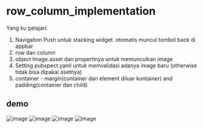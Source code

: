 # row_column_implementation

Yang ku pelajari:
1. Navigation Push untuk stacking widget. otomatis muncul tombol back di appbar
2. row dan column
3. object Image.asset dan propertinya untuk memunculkan image
4. Setting pubspect.yaml untuk memvalidasi adanya image baru (otherwise tidak bisa dipakai asetnya)
5. container - margin(container dan element diluar kontainer) and padding(container dan child)

## demo
![image](https://github.com/ddreambug/flutter_learning-Basic_From_Book/assets/86515936/458a38ac-3fe6-4c01-8c02-ff4f9c7fa7fd)
![image](https://github.com/ddreambug/flutter_learning-Basic_From_Book/assets/86515936/35129e69-4005-48d4-960a-55347e442ac6)
![image](https://github.com/ddreambug/flutter_learning-Basic_From_Book/assets/86515936/411ee9d2-2d42-47f6-bde8-66ab50aa2fc9)
![image](https://github.com/ddreambug/flutter_learning-Basic_From_Book/assets/86515936/7a5106f7-bb9c-4dd3-846e-570092060d0f)

